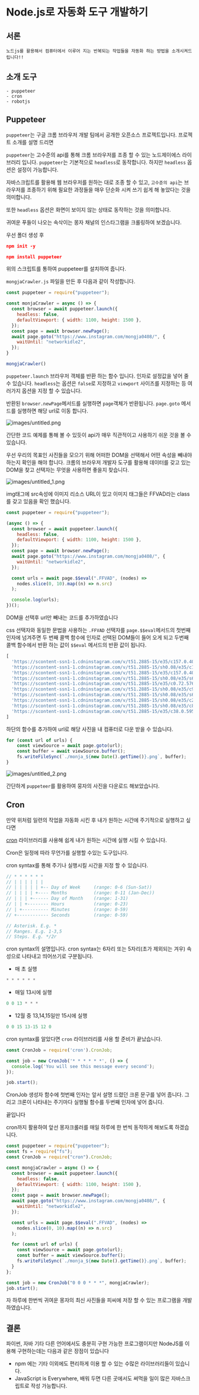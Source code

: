 # Node.js로 자동화 도구 개발하기

## 서론

    노드js를 활용해서 컴퓨터에서 이루어 지는 반복되는 작업들을 자동화 하는 방법을 소개시켜드립니다!!

## 소개 도구
    - puppeteer
    - cron
    - robotjs

## Puppeteer

`puppeteer`는 구글 크롬 브라우저 개발 팀에서 공개한 오픈소스 프로젝트입니다. 프로젝트 소개를 설명 드리면

`puppeteer`는 고수준의 api를 통해 크롬 브라우저를 조종 할 수 있는 노드제이에스 라이브러리 입니다. `puppeteer`는 기본적으로 `headless`로 동작합니다. 하지만 `headless` 옵션은 설정이 가능합니다.

자바스크립트를 활용해 웹 브라우저를 원하는 대로 조종 할 수 있고, `고수준의 api`는 브라우저를 조종하기 위해 필요한 과정들을 매우 단순화 시켜 쓰기 쉽게 해 놓았다는 것을 의미합니다.

또한 `headless` 옵션은 화면이 보이지 않는 상태로 동작하는 것을 의미합니다.

귀여운 푸들이 나오는 속삭이는 몽자 채널의 인스타그램을 크롤링하여 보겠습니다.

우선 폴더 생성 후 

```json
npm init -y

npm install puppeteer
```

위의 스크립트를 통하여 puppeteer를 설치하여 줍니다.

`mongjaCrawler.js` 파일을 만든 후 다음과 같이 작성합니다.

```jsx
const puppeteer = require("puppeteer");

const monjaCrawler = async () => {
  const browser = await puppeteer.launch({
    headless: false,
    defaultViewport: { width: 1100, height: 1500 },
  });
  const page = await browser.newPage();
  await page.goto("https://www.instagram.com/mongja0408/", {
    waitUntil: "networkidle2",
  });
}

mongjaCrawler()
```

`puppeteer.launch` 브라우저 객체를 반환 하는 함수 입니다. 인자로 설정값을 넣어 줄 수 있습니다. `headless`는 옵션은 `false`로 지정하고 `viewport` 사이즈를 지정하는 등 여러가지 옵션을 지정 할 수 있습니다. 

반환된 `browser.newPage`메서드를 실행하면 `page`객체가 반환됩니다.  `page.goto` 메서드를 실행하면 해당 url로 이동 합니다. 

![images/untitled.png](images/untitled.png)

간단한 코드 예제를 통해 볼 수 있듯이 api가 매우 직관적이고 사용하기 쉬운 것을 볼 수 있습니다. 

우선 우리의 목표인 사진들을 모으기 위해 어떠한 DOM을 선택해서 어떤 속성을 빼내야 하는지 확인을 해야 합니다.  크롬의 브라우저 개발자 도구를 활용해 데이터를 갖고 있는 DOM을 찾고 선택자는 무엇을 사용하면 좋을지 찾습니다.

![images/untitled_1.png](images/untitled_1.png)

img태그에 src속성에 이미지 리소스 URL이 있고 이미지 태그들은 FFVAD라는 class를 갖고 있음을 확인 했습니다.

```jsx
const puppeteer = require("puppeteer");

(async () => {
  const browser = await puppeteer.launch({
    headless: false,
    defaultViewport: { width: 1100, height: 1500 },
  });
  const page = await browser.newPage();
  await page.goto("https://www.instagram.com/mongja0408/", {
    waitUntil: "networkidle2",
  });

  const urls = await page.$$eval(".FFVAD", (nodes) =>
    nodes.slice(0, 10).map((n) => n.src)
  );

  console.log(urls);
})();
```

DOM을 선택후 url만 빼내는 코드를 추가하였습니다

 css 선택자와 동일한 문법을 사용하는  `.FFVAD` 선택자를 `page.$$eval`메서드의 첫번째 인자에 넘겨주면 두 번째 콜백 함수에 인자로 선택된 DOM들이 들어 오게 되고 두번째 콜백 함수에서 반환 하는 값이 `$$eval` 메서드의 반환 값이 됩니다.

```jsx
[
  'https://scontent-ssn1-1.cdninstagram.com/v/t51.2885-15/e35/c157.0.406.406a/100780387_538225043533865_1141461728449637572_n.jpg?_nc_ht=scontent-ssn1-1.cdninstagram.com&_nc_cat=105&_nc_ohc=SCgTG3WEv6MAX_X4--8&oh=45a02630d959943a8188efd0ea27a5b0&oe=5EC8D083',
  'https://scontent-ssn1-1.cdninstagram.com/v/t51.2885-15/sh0.08/e35/c139.0.1141.1141a/s640x640/97329899_245083166907046_5921270380307784808_n.jpg?_nc_ht=scontent-ssn1-1.cdninstagram.com&_nc_cat=110&_nc_ohc=tJVvRxHuzboAX8w_8xK&oh=e9156626676a307c2a9ff2d4ab74355b&oe=5EF1B716',
  'https://scontent-ssn1-1.cdninstagram.com/v/t51.2885-15/e35/c157.0.406.406a/98128777_748591085677611_7367576600878074121_n.jpg?_nc_ht=scontent-ssn1-1.cdninstagram.com&_nc_cat=103&_nc_ohc=I9mEBNy9JJcAX8iA9fJ&oh=9bec4d81de469d5d17987fa6160a47cf&oe=5EC8B12A',
  'https://scontent-ssn1-1.cdninstagram.com/v/t51.2885-15/sh0.08/e35/s640x640/98067432_893496684395813_3743038928871117095_n.jpg?_nc_ht=scontent-ssn1-1.cdninstagram.com&_nc_cat=105&_nc_ohc=12-cKCJqZhwAX9G_yz7&oh=8facbdb6092707293e02693094f5e539&oe=5EC8D83F',
  'https://scontent-ssn1-1.cdninstagram.com/v/t51.2885-15/e35/c0.72.576.576a/95402961_545843999660566_2419924171363022047_n.jpg?_nc_ht=scontent-ssn1-1.cdninstagram.com&_nc_cat=110&_nc_ohc=7JC8YKCMa98AX-6cIE2&oh=eb6bd1af4db95dc4f0b55d07ab07a877&oe=5EC8EB7E',
  'https://scontent-ssn1-1.cdninstagram.com/v/t51.2885-15/sh0.08/e35/c98.0.932.932a/s640x640/95536800_160785702037337_2195948001214294410_n.jpg?_nc_ht=scontent-ssn1-1.cdninstagram.com&_nc_cat=105&_nc_ohc=fQ2EmGXYYAIAX-D7gla&oh=7c8e7f5f3489d00ed7bee5145f495d28&oe=5EF1CFBC',
  'https://scontent-ssn1-1.cdninstagram.com/v/t51.2885-15/sh0.08/e35/s640x640/92996782_1406652616189550_987242186853983982_n.jpg?_nc_ht=scontent-ssn1-1.cdninstagram.com&_nc_cat=102&_nc_ohc=g9qSRi4z6d0AX9ebG8D&oh=8aa64677f7c99c82307f278450f06005&oe=5EF039AD',
  'https://scontent-ssn1-1.cdninstagram.com/v/t51.2885-15/sh0.08/e35/c289.0.861.861a/s640x640/92440014_144216320447654_154732358589383566_n.jpg?_nc_ht=scontent-ssn1-1.cdninstagram.com&_nc_cat=102&_nc_ohc=5tiX3Aeq8RUAX81TM2e&oh=9226a334cf1aeb103d51da21274c29b1&oe=5EEE9F26',
  'https://scontent-ssn1-1.cdninstagram.com/v/t51.2885-15/sh0.08/e35/c89.0.650.650a/s640x640/91900813_537193440317387_1012404356069529776_n.jpg?_nc_ht=scontent-ssn1-1.cdninstagram.com&_nc_cat=111&_nc_ohc=oKPaurr0Ij0AX99OLZj&oh=b308ee33996f1b42953c5e5d4b6ecfd0&oe=5EEFB23B',
  'https://scontent-ssn1-1.cdninstagram.com/v/t51.2885-15/e35/c38.0.595.595a/89476745_589290511659971_7084185486414223324_n.jpg?_nc_ht=scontent-ssn1-1.cdninstagram.com&_nc_cat=111&_nc_ohc=mVNICxr2crIAX-TXRtH&oh=80fd868b4d7531514b6b70e22cf7fff2&oe=5EEE4871'
]
```

하단의 함수를 추가하여 url로 해당 사진을 내 컴퓨터로 다운 받을 수 있습니다.

```jsx
for (const url of urls) {
    const viewSource = await page.goto(url);
    const buffer = await viewSource.buffer();
    fs.writeFileSync(`./monja_${new Date().getTime()}.png`, buffer);
}
```

![images/untitled_2.png](images/untitled_2.png)

간단하게 `puppeteer`를 활용하여 뭉자의 사진을 다운로드 해보았습니다. 

## Cron

만약 위처럼 일련의 작업을 자동화 시킨 후 내가 원하는 시간에 주기적으로 실행하고 싶다면 

[cron](https://www.npmjs.com/package/cron) 라이브러리를 사용해 쉽게 내가 원하는 시간에 실행 시킬 수 있습니다.

Cron은 일정에 따라 무언가를 실행할 수있는 도구입니다.

cron syntax를 통해 주기나 실행시킬 시간을 지정 할 수 있습니다.

```jsx
// * * * * * *
// | | | | | |
// | | | | | +-- Day of Week     (range: 0-6 (Sun-Sat))
// | | | | +---- Months          (range: 0-11 (Jan-Dec))
// | | | +------ Day of Month    (range: 1-31)
// | | +-------- Hours           (range: 0-23)
// | +---------- Minutes         (range: 0-59)
// +------------ Seconds         (range: 0-59)

// Asterisk. E.g. *
// Ranges. E.g. 1-3,5
// Steps. E.g. */2r
```

cron syntax의 설명입니다. cron syntax는 6자리 또는 5자리(초가 제외되는 겨우) 속성으로 나타내고 띄어쓰기로 구분됩니다.

- 매 초 실행

```jsx
* * * * * * 
```

- 매일 13시에 실행

```jsx
0 0 13 * * *
```

- 12월 중 13,14,15일만 15시에 실행

```jsx
0 0 15 13-15 12 0
```

cron syntax를 알았다면 `cron` 라이브러리를 사용 할 준비가 끝났습니다.

```jsx
const CronJob = require('cron').CronJob;

const job = new CronJob('* * * * * *', () => {
  console.log('You will see this message every second');
});

job.start();
```

CronJob 생성자 함수에 첫번째 인자는 앞서 설명 드렸던 크론 문구를 넣어 줍니다. 그리고 크론이 나타내는 주기마다 실행될 함수를 두번째 인자에 넣어 줍니다.

끝입니다

cron까지 활용하여 앞선 몽자크롤러를 매일 하루에 한 번씩 동작하게 해보도록 하겠습니다.

```jsx
const puppeteer = require("puppeteer");
const fs = require("fs");
const CronJob = require("cron").CronJob;

const mongjaCrawler = async () => {
  const browser = await puppeteer.launch({
    headless: false,
    defaultViewport: { width: 1100, height: 1500 },
  });
  const page = await browser.newPage();
  await page.goto("https://www.instagram.com/mongja0408/", {
    waitUntil: "networkidle2",
  });

  const urls = await page.$$eval(".FFVAD", (nodes) =>
    nodes.slice(0, 10).map((n) => n.src)
  );

  for (const url of urls) {
    const viewSource = await page.goto(url);
    const buffer = await viewSource.buffer();
    fs.writeFileSync(`./monja_${new Date().getTime()}.png`, buffer);
  }
};

const job = new CronJob("0 0 0 * * *", mongjaCrawler);
job.start();
```

 자 하루에 한번씩 귀여운 몽자의 최신 사진들을 피씨에 저장 할 수 있는 프로그램을 개발하였습니다.


## 결론

파이썬, 자바 기타 다른 언어에서도 충분히 구현 가능한 프로그램이지만 NodeJS를 이용해 구현하는데는 다음과 같은 장점이 있습니다

- npm 에는 기타 이외에도 편리하게 이용 할 수 있는 수많은 라이브러리들이 있습니다.
- JavaScript is Everywhere, 배워 두면 다른 곳에서도 써먹을 일이 많은 자바스크립트로 작성 가능합니다. 
